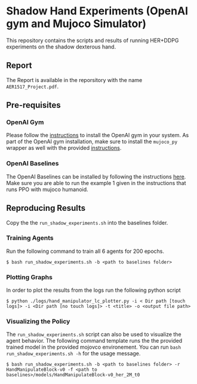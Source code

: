 # Shadow Hand Experiments (OpenAI gym and Mujoco Simulator)

This repository contains the scripts and results of running HER+DDPG experiments on the shadow dexterous hand.

## Report
The Report is available in the reporsitory with the name `AER1517_Project.pdf`.

## Pre-requisites

### OpenAI Gym
Please follow the [instructions](http://gym.openai.com/docs/#installation) to install the OpenAI gym in your system. As part of the OpenAI gym installation, make sure to install the `mujoco_py` wrapper as well with the provided [instructions](https://github.com/openai/mujoco-py#obtaining-the-binaries-and-license-key).

### OpenAI Baselines
The OpenAI Baselines can be installed by following the instructions [here](https://github.com/openai/baselines). Make sure you are able to run the example 1 given in the instructions that runs PPO with mujoco humanoid.

## Reproducing Results
Copy the the `run_shadow_experiments.sh` into the baselines folder.

### Training Agents
Run the following command to train all 6 agents for 200 epochs.
```
$ bash run_shadow_experiments.sh -b <path to baselines folder>
```

### Plotting Graphs
In order to plot the results from the logs run the following python script

```
$ python ./logs/hand_manipulator_lc_plotter.py -i < Dir path [touch logs]> -i <Dir path [no touch logs]> -t <title> -o <output file path>
```

### Visualizing the Policy
The `run_shadow_experiments.sh` script can also be used to visualize the agent behavior. The following command template runs the the provided trained model in the provided mojovco environement. You can run `bash run_shadow_experiments.sh -h` for the usage message.

```
$ bash run_shadow_experiments.sh -b <path to baselines folder> -r HandManipulateBlock-v0 -f <path to baselines>/models/HandManipulateBlock-v0_her_2M_t0
```

